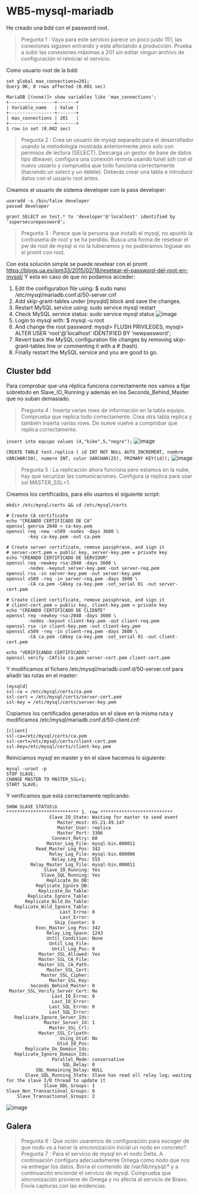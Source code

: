# WB5-mysql-mariadb

He creado una bdd con el password root.

> Pregunta 1 : Vaya para este servicio parece un poco justo 151, las conexiones sigueen entrando y esta afectando a producción. Prueba a subir las conexiones máximas a 201 sin editar ningun archivo de configuración ni reiniciar el servicio.

Como usuario root de la bdd:
```
set global max_connections=201;
Query OK, 0 rows affected (0.001 sec)
		
MariaDB [(none)]> show variables like 'max_connections';
+-----------------+-------+
| Variable_name   | Value |
+-----------------+-------+
| max_connections | 201   |
+-----------------+-------+
1 row in set (0.002 sec)
```

> Pregunta 2 : Crea un usuario de mysql separado para el desarrollador usando la metodologia mostrada anteriormente pero solo con permisos de lectura (SELECT). 
> Descarga un gestor de base de datos tipo dbeaver, configura una conexión remota usando tunel ssh con el nuevo usuario y comprueba que todo funciona correctamente (haciendo un select y un delete). Deberás crear una tabla e introducir datos con el usuario root antes.

Creamos el usuario de sistema developer con la pass developer:
```
useradd -s /bin/false developer
passwd developer
		
grant SELECT on test.* to 'developer'@'localhost' identified by 'supersecurepassword';
```		
		
> Pregunta 3 : Parece que la persona que instaló el mysql, no apuntó la contraseña de root y se ha perdido. Busca una forma de resetear el pw de root de mysql si no la tubieramos y no pudieramos loguear en el promt con root.
	
Con esta solución simple se puede resetear con el promt
https://blogs.ua.es/jpm33/2015/02/18/resetear-el-password-del-root-en-mysql/ 
Y esta en caso de que no podamos acceder:
  
1. Edit the configuration file using: $ sudo nano /etc/mysql/mariadb.conf.d/50-server.cnf
2. Add skip-grant-tables under [mysqld] block and save the changes.
3. Restart MySQL service using: sudo service mysql restart
4. Check MySQL service status: sudo service mysql status
 ![image](https://user-images.githubusercontent.com/65896169/126289745-e1e76b57-c18c-4065-8e28-eb9841f7c604.png)
5. Login to mysql with: $ mysql -u root
6. And change the root password:
		mysql> FLUSH PRIVILEGES;
		mysql> ALTER USER 'root'@'localhost' IDENTIFIED BY 'newpassword';
7. Revert back the MySQL configuration file changes by removing skip-grant-tables line or commenting it with a # (hash).
8. Finally restart the MySQL service and you are good to go.

## Cluster bdd

Para comprobar que una réplica funciona correctamente nos vamos a fijar sobretodo en Slave_IO_Running y además en los Seconds_Behind_Master que no suban demasiado.

> Pregunta 4 : Inserta varias rows de información en la tabla equipo. Comprueba que replica todo correctamente. Crea otra tabla replica y también inserta varias rows. De nueve vuelve a comprobar que replica correctamente.

`insert into equipo values (4,"kike",5,"negro");`
![image](https://user-images.githubusercontent.com/65896169/129566592-d3aa7d81-ce3a-4070-9126-7ba78287a9b2.png)

`CREATE TABLE test.replica ( id INT NOT NULL AUTO_INCREMENT, nombre VARCHAR(50), numero INT, color VARCHAR(25), PRIMARY KEY(id));`
![image](https://user-images.githubusercontent.com/65896169/129567357-459829c1-0e6d-452e-80a8-d4ea9249d25b.png)

> Pregunta 5 : La replicación ahora funciona pero estamos en la nube, hay que securizar las comunicaciones. Configura la replica para usar ssl MASTER_SSL=1.

Creamos los certificados, para ello usamos el siguiente script:
```
mkdir /etc/mysql/certs && cd /etc/mysql/certs

# Create CA certificate
echo "CREANDO CERTIFICADO DE CA"
openssl genrsa 2048 > ca-key.pem
openssl req -new -x509 -nodes -days 3600 \
        -key ca-key.pem -out ca.pem

# Create server certificate, remove passphrase, and sign it
# server-cert.pem = public key, server-key.pem = private key
echo "CREANDO CERTIFICADO DE SERVIDOR"
openssl req -newkey rsa:2048 -days 3600 \
        -nodes -keyout server-key.pem -out server-req.pem
openssl rsa -in server-key.pem -out server-key.pem
openssl x509 -req -in server-req.pem -days 3600 \
        -CA ca.pem -CAkey ca-key.pem -set_serial 01 -out server-cert.pem

# Create client certificate, remove passphrase, and sign it
# client-cert.pem = public key, client-key.pem = private key
echo "CREANDO CERTIFICADO DE CLIENTE"
openssl req -newkey rsa:2048 -days 3600 \
        -nodes -keyout client-key.pem -out client-req.pem
openssl rsa -in client-key.pem -out client-key.pem
openssl x509 -req -in client-req.pem -days 3600 \
        -CA ca.pem -CAkey ca-key.pem -set_serial 01 -out client-cert.pem

echo "VERIFICANDO CERTIFICADOS"
openssl verify -CAfile ca.pem server-cert.pem client-cert.pem
```
Y modificamos el fichero /etc/mysql/mariadb.conf.d/50-server.cnf para añadir las rutas en el master:
```
[mysqld]
ssl-ca = /etc/mysql/certs/ca.pem
ssl-cert = /etc/mysql/certs/server-cert.pem
ssl-key = /etc/mysql/certs/server-key.pem
```
Copiamos los certificados generados en el slave en la misma ruta y modificamos /etc/mysql/mariadb.conf.d/50-client.cnf:
```
[client]
ssl-ca=/etc/mysql/certs/ca.pem
ssl-cert=/etc/mysql/certs/client-cert.pem
ssl-key=/etc/mysql/certs/client-key.pem
```

Reiniciamos mysql en master y en el slave hacemos lo siguiente:
```
mysql -uroot -p
STOP SLAVE;
CHANGE MASTER TO MASTER_SSL=1;
START SLAVE;
```

Y verificamos que está correctamente replicando:
```
SHOW SLAVE STATUS\G
*************************** 1. row ***************************
                Slave_IO_State: Waiting for master to send event
                   Master_Host: 65.21.49.147
                   Master_User: replica
                   Master_Port: 3306
                 Connect_Retry: 60
               Master_Log_File: mysql-bin.000011
           Read_Master_Log_Pos: 342
                Relay_Log_File: mysql-bin.000006
                 Relay_Log_Pos: 555
         Relay_Master_Log_File: mysql-bin.000011
              Slave_IO_Running: Yes
             Slave_SQL_Running: Yes
               Replicate_Do_DB:
           Replicate_Ignore_DB:
            Replicate_Do_Table:
        Replicate_Ignore_Table:
       Replicate_Wild_Do_Table:
   Replicate_Wild_Ignore_Table:
                    Last_Errno: 0
                    Last_Error:
                  Skip_Counter: 0
           Exec_Master_Log_Pos: 342
               Relay_Log_Space: 1243
               Until_Condition: None
                Until_Log_File:
                 Until_Log_Pos: 0
            Master_SSL_Allowed: Yes
            Master_SSL_CA_File:
            Master_SSL_CA_Path:
               Master_SSL_Cert:
             Master_SSL_Cipher:
                Master_SSL_Key:
         Seconds_Behind_Master: 0
 Master_SSL_Verify_Server_Cert: No
                 Last_IO_Errno: 0
                 Last_IO_Error:
                Last_SQL_Errno: 0
                Last_SQL_Error:
   Replicate_Ignore_Server_Ids:
              Master_Server_Id: 1
                Master_SSL_Crl:
            Master_SSL_Crlpath:
                    Using_Gtid: No
                   Gtid_IO_Pos:
       Replicate_Do_Domain_Ids:
   Replicate_Ignore_Domain_Ids:
                 Parallel_Mode: conservative
                     SQL_Delay: 0
           SQL_Remaining_Delay: NULL
       Slave_SQL_Running_State: Slave has read all relay log; waiting for the slave I/O thread to update it
              Slave_DDL_Groups: 1
Slave_Non_Transactional_Groups: 0
    Slave_Transactional_Groups: 2
```
![image](https://user-images.githubusercontent.com/65896169/129724499-badc6537-3a33-45a9-8a20-aecc4b5c5f26.png)

## Galera
> Pregunta 6 : Que oción usaremos de configuración para escoger de que nodo va a hacer la sincronización inicial un nodo en concreto?
> Pregunta 7 : Para el servicio de mysql en el nodo Delta. A continuación configura adecuadamente Omega como nodo que nos va entregar los datos. Borra el contenido de /var/lib/mysql/* y a continuación enciende el servicio de mysql. Comprueba que sincronización proviene de Omega y no afecta al servicio de Bravo. Envía capturas con las evidencias.
